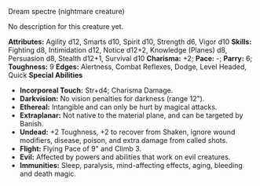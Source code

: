 Dream spectre (nightmare creature)

No description for this creature yet.

**Attributes:** Agility d12, Smarts d10, Spirit d10, Strength d6, Vigor
d10
**Skills:** Fighting d8, Intimidation d12, Notice d12+2, Knowledge
(Planes) d8, Persuasion d8, Stealth d12+1, Survival d10
**Charisma:** +2; **Pace:** -; **Parry:** 6; **Toughness:** 9
**Edges:** Alertness, Combat Reflexes, Dodge, Level Headed, Quick
**Special Abilities**
- **Incorporeal Touch:** Str+d4; Charisma Damage.
- **Darkvision:** No vision penalties for darkness (range 12").
- **Ethereal:** Intangible and can only be hurt by magical attacks.
- **Extraplanar:** Not native to the material plane, and can be targeted
by Banish.
- **Undead:** +2 Toughness, +2 to recover from Shaken, ignore wound
modifiers, disease, poison, and extra damage from called shots.
- **Flight:** Flying Pace of 9" and Climb 3.
- **Evil:** Affected by powers and abilities that work on evil
creatures.
- **Immunities:** Sleep, paralysis, mind-affecting effects, aging,
bleeding and death magic.

